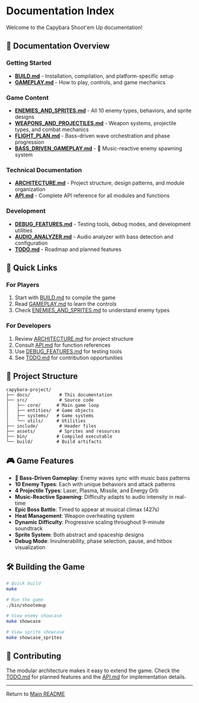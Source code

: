 # Documentation Index

Welcome to the Capybara Shoot'em Up documentation!

## 📖 Documentation Overview

### Getting Started
- **[BUILD.md](BUILD.md)** - Installation, compilation, and platform-specific setup
- **[GAMEPLAY.md](GAMEPLAY.md)** - How to play, controls, and game mechanics

### Game Content
- **[ENEMIES_AND_SPRITES.md](ENEMIES_AND_SPRITES.md)** - All 10 enemy types, behaviors, and sprite designs
- **[WEAPONS_AND_PROJECTILES.md](WEAPONS_AND_PROJECTILES.md)** - Weapon systems, projectile types, and combat mechanics
- **[FLIGHT_PLAN.md](FLIGHT_PLAN.md)** - Bass-driven wave orchestration and phase progression
- **[BASS_DRIVEN_GAMEPLAY.md](BASS_DRIVEN_GAMEPLAY.md)** - 🎵 Music-reactive enemy spawning system

### Technical Documentation
- **[ARCHITECTURE.md](ARCHITECTURE.md)** - Project structure, design patterns, and module organization
- **[API.md](API.md)** - Complete API reference for all modules and functions

### Development
- **[DEBUG_FEATURES.md](DEBUG_FEATURES.md)** - Testing tools, debug modes, and development utilities
- **[AUDIO_ANALYZER.md](AUDIO_ANALYZER.md)** - Audio analyzer with bass detection and configuration
- **[TODO.md](TODO.md)** - Roadmap and planned features

## 🚀 Quick Links

### For Players
1. Start with [BUILD.md](BUILD.md) to compile the game
2. Read [GAMEPLAY.md](GAMEPLAY.md) to learn the controls
3. Check [ENEMIES_AND_SPRITES.md](ENEMIES_AND_SPRITES.md) to understand enemy types

### For Developers
1. Review [ARCHITECTURE.md](ARCHITECTURE.md) for project structure
2. Consult [API.md](API.md) for function references
3. Use [DEBUG_FEATURES.md](DEBUG_FEATURES.md) for testing tools
4. See [TODO.md](TODO.md) for contribution opportunities

## 📁 Project Structure

```
capybara-project/
├── docs/           # This documentation
├── src/            # Source code
│   ├── core/      # Main game loop
│   ├── entities/  # Game objects
│   ├── systems/   # Game systems
│   └── utils/     # Utilities
├── include/        # Header files
├── assets/         # Sprites and resources
├── bin/           # Compiled executable
└── build/         # Build artifacts
```

## 🎮 Game Features

- **🎵 Bass-Driven Gameplay**: Enemy waves sync with music bass patterns
- **10 Enemy Types**: Each with unique behaviors and attack patterns
- **4 Projectile Types**: Laser, Plasma, Missile, and Energy Orb
- **Music-Reactive Spawning**: Difficulty adapts to audio intensity in real-time
- **Epic Boss Battle**: Timed to appear at musical climax (427s)
- **Heat Management**: Weapon overheating system
- **Dynamic Difficulty**: Progressive scaling throughout 9-minute soundtrack
- **Sprite System**: Both abstract and spaceship designs
- **Debug Mode**: Invulnerability, phase selection, pause, and hitbox visualization

## 🛠️ Building the Game

```bash
# Quick build
make

# Run the game
./bin/shootemup

# View enemy showcase
make showcase

# View sprite showcase
make showcase_sprites
```

## 📝 Contributing

The modular architecture makes it easy to extend the game. Check the [TODO.md](TODO.md) for planned features and the [API.md](API.md) for implementation details.

---

Return to [Main README](../README.md)
